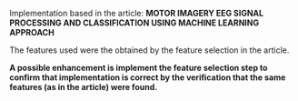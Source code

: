 Implementation based in the article:
**MOTOR IMAGERY EEG SIGNAL PROCESSING AND CLASSIFICATION USING MACHINE LEARNING APPROACH**

The features used were the obtained by the feature selection in the article.

**A possible enhancement is implement the feature selection step to confirm that 
implementation is correct by the verification that the same features (as in the article) were found.**